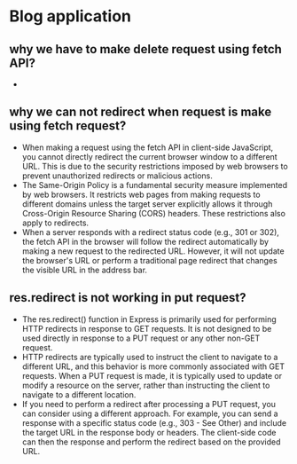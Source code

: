# Blog application
## why we have to make delete request using fetch API?
- 
## why we can not redirect when request is make using fetch request?
- When making a request using the fetch API in client-side JavaScript, you cannot directly redirect the current browser window to a different URL. This is due to the security restrictions imposed by web browsers to prevent unauthorized redirects or malicious actions.
- The Same-Origin Policy is a fundamental security measure implemented by web browsers. It restricts web pages from making requests to different domains unless the target server explicitly allows it through Cross-Origin Resource Sharing (CORS) headers. These restrictions also apply to redirects.
- When a server responds with a redirect status code (e.g., 301 or 302), the fetch API in the browser will follow the redirect automatically by making a new request to the redirected URL. However, it will not update the browser's URL or perform a traditional page redirect that changes the visible URL in the address bar.
## res.redirect is not working in put request?
- The res.redirect() function in Express is primarily used for performing HTTP redirects in response to GET requests. It is not designed to be used directly in response to a PUT request or any other non-GET request.
- HTTP redirects are typically used to instruct the client to navigate to a different URL, and this behavior is more commonly associated with GET requests. When a PUT request is made, it is typically used to update or modify a resource on the server, rather than instructing the client to navigate to a different location.
- If you need to perform a redirect after processing a PUT request, you can consider using a different approach. For example, you can send a response with a specific status code (e.g., 303 - See Other) and include the target URL in the response body or headers. The client-side code can then  the response and perform the redirect based on the provided URL.